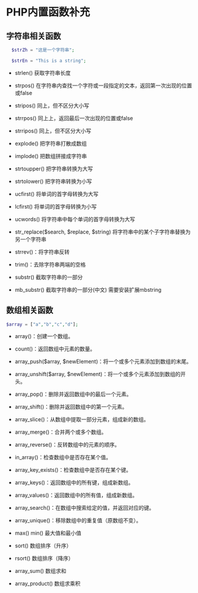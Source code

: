 # PHP内置函数补充

## 字符串相关函数

```php
  $strZh = "这是一个字符串";

  $strEn = "This is a string";
```

- strlen()  获取字符串长度 

- strpos() 在字符串内查找一个字符或一段指定的文本，返回第一次出现的位置或false
- stripos() 同上，但不区分大小写
- strrpos() 同上上，返回最后一次出现的位置或false
- strripos() 同上，但不区分大小写

- explode()  把字符串打散成数组
- implode() 把数组拼接成字符串

- strtoupper() 把字符串转换为大写
- strtolower() 把字符串转换为小写
- ucfirst() 将单词的首字母转换为大写
- lcfirst() 将单词的首字母转换为小写
- ucwords() 将字符串中每个单词的首字母转换为大写

- str_replace($search, $replace, $string) 将字符串中的某个子字符串替换为另一个字符串
- strrev()：将字符串反转
- trim()：去除字符串两端的空格
- substr() 截取字符串的一部分
- mb_substr() 截取字符串的一部分(中文)  需要安装扩展mbstring

## 数组相关函数


```php
$array = ["a","b","c","d"];
```

- array()：创建一个数组。 
- count()：返回数组中元素的数量。 
- array_push($array, $newElement)：将一个或多个元素添加到数组的末尾。
- array_unshift($array, $newElement)：将一个或多个元素添加到数组的开头。 
- array_pop()：删除并返回数组中的最后一个元素。 
- array_shift()：删除并返回数组中的第一个元素。 

- array_slice()：从数组中提取一部分元素，组成新的数组。 
- array_merge()：合并两个或多个数组。 
- array_reverse()：反转数组中的元素的顺序。

- in_array()：检查数组中是否存在某个值。 
- array_key_exists()：检查数组中是否存在某个键。 
- array_keys()：返回数组中的所有键，组成新数组。 
- array_values()：返回数组中的所有值，组成新数组。 
- array_search()：在数组中搜索给定的值，并返回对应的键。 
- array_unique()：移除数组中的重复值（原数组不变）。

- max() min() 最大值和最小值
- sort() 数组排序（升序）
- rsort() 数组排序（降序）
- array_sum() 数组求和
- array_product() 数组求乘积

